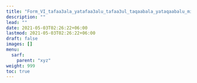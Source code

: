 ```yaml
---
title: "Form_VI_tafaa3ala_yatafaa3alu_tafaa3ul_taqaabala_yataqaabalu_mithal"
description: ""
lead: ""
date: 2021-05-03T02:26:22+06:00
lastmod: 2021-05-03T02:26:22+06:00
draft: false
images: []
menu: 
  sarf:
    parent: "xyz"
weight: 999
toc: true
---
```



